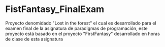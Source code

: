 # FistFantasy_FinalExam
Proyecto denomidado "Lost in the forest" el cual es desarrollado para el examen final de la asignatura de paradigmas de programación, este proyecto está basado en el proyecto "FirstFantasy" desarrollado en horas de clase de esta asignatura
